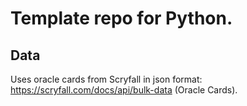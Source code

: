 # Template repo for Python.

## Data
Uses oracle cards from Scryfall in json format: https://scryfall.com/docs/api/bulk-data (Oracle Cards).

